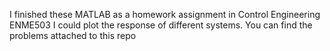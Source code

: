 I finished these MATLAB as a homework assignment in  Control Engineering ENME503 
I could plot the response of different systems.
You can find the problems attached to this repo
